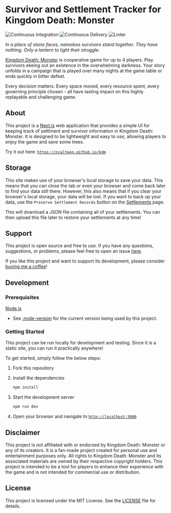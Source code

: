 # Survivor and Settlement Tracker for Kingdom Death: Monster

![Continuous Integration](https://github.com/ncalteen/kdm/actions/workflows/continuous-integration.yml/badge.svg)
![Continuous Delivery](https://github.com/ncalteen/kdm/actions/workflows/continuous-delivery.yml/badge.svg)
![Linter](https://github.com/ncalteen/kdm/actions/workflows/linter.yml/badge.svg)

_In a place of stone faces, nameless survivors stand together. They have
nothing. Only a lantern to light their struggle._

[Kingdom Death: Monster](https://kingdomdeath.com/) is cooperative game for up
to 4 players. Play survivors ekeing out an existence in the overwhelming
darkness. Your story unfolds in a campaign that is played over many nights at
the game table or ends quickly in bitter defeat.

Every decision matters. Every space moved, every resource spent, every governing
principle chosen - all have lasting impact on this highly replayable and
challenging game.

## About

This project is a [Next.js](https://nextjs.org/) web application that provides a
simple UI for keeping track of settlment and survivor information in Kingdom
Death: Monster. It is designed to be lightweight and easy to use, allowing
players to enjoy the game and save some trees.

Try it out here:
[`https://ncalteen.github.io/kdm`](https://ncalteen.github.io/kdm)

## Storage

This site makes use of your browser's local storage to save your data. This
means that you can close the tab or even your browser and come back later to
find your data still there. However, this also means that if you clear your
browser's local storage, your data will be lost. If you want to back up your
data, use the `Preserve Settlement Records` button on the
[Settlements](https://ncalteen.github.io/kdm/settlement/list) page.

This will download a JSON file containing all of your settlements. You can then
upload this file later to restore your settlements at any time!

## Support

This project is open source and free to use. If you have any questions,
suggestions, or problems, please feel free to open an issue
[here](https://github.com/ncalteen/kdm/issues).

If you like this project and want to support its development, please consider
[buying me a coffee](https://buymeacoffee.com/ncalteenw)!

## Development

### Prerequisites

[Node.js](https://nodejs.org/en)

- See [.node-version](./.node-version) for the current version being used by
  this project.

### Getting Started

This project can be run locally for development and testing. Since it is a
static site, you can run it practically anywhere!

To get started, simply follow the below steps:

1. Fork this repository
1. Install the dependencies

   ```bash
   npm install
   ```

1. Start the development server

   ```bash
   npm run dev
   ```

1. Open your browser and navigate to
   [`http://localhost:3000`](http://localhost:3000)

## Disclaimer

This project is not affiliated with or endorsed by Kingdom Death: Monster or any
of its creators. It is a fan-made project created for personal use and
entertainment purposes only. All rights to Kingdom Death: Monster and its
associated materials are owned by their respective copyright holders. This
project is intended to be a tool for players to enhance their experience with
the game and is not intended for commercial use or distribution.

## License

This project is licensed under the MIT License. See the [LICENSE](./LICENSE)
file for details.
